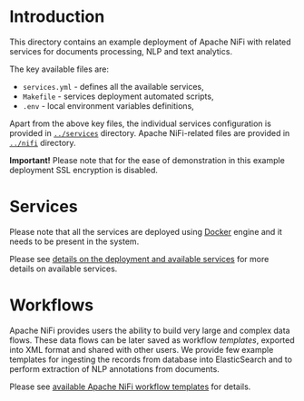 # Introduction
This directory contains an example deployment of Apache NiFi with related services for documents processing, NLP and text analytics.

The key available files are:
- `services.yml` - defines all the available services,
- `Makefile` - services deployment automated scripts,
- `.env` - local environment variables definitions,

Apart from the above key files, the individual services configuration is provided in [`../services`](../services) directory.
Apache NiFi-related files are provided in [`../nifi`](../nifi) directory.

**Important!**
Please note that for the ease of demonstration in this example deployment SSL encryption is disabled. 


# Services
Please note that all the services are deployed using [Docker](https://docker.io) engine and it needs to be present in the system.

Please see [details on the deployment and available services](./SERVICES.md) for more details on available services.


# Workflows
Apache NiFi provides users the ability to build very large and complex data flows. 
These data flows can be later saved as workflow *templates*, exported into XML format and shared with other users.
We provide few example templates for ingesting the records from database into ElasticSearch and to perform extraction of NLP annotations from documents.

Please see [available Apache NiFi workflow templates](./WORKFLOWS.md) for details.
